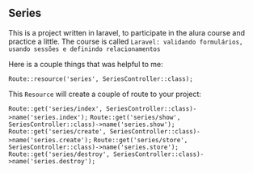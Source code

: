 ## Series

This is a project written in laravel, to participate in the alura course and practice a little. The course is called ``Laravel: validando formulários, usando sessões e definindo relacionamentos``

Here is a couple things that was helpful to me:

``Route::resource('series', SeriesController::class);``

This ``Resource`` will create a couple of route to your project:

``Route::get('series/index', SeriesController::class)->name('series.index');``
``Route::get('series/show', SeriesController::class)->name('series.show');``
``Route::get('series/create', SeriesController::class)->name('series.create');``
``Route::get('series/store', SeriesController::class)->name('series.store');``
``Route::get('series/destroy', SeriesController::class)->name('series.destroy');``



